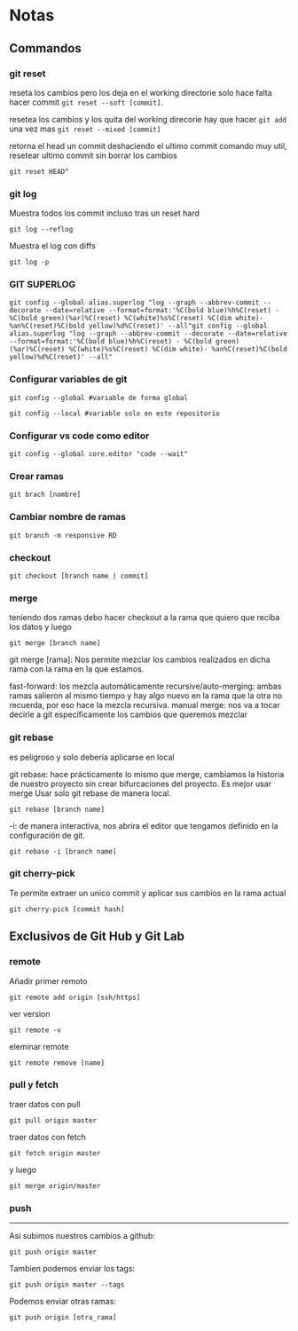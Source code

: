 # Notas

## Commandos

### git reset

reseta los cambios pero los deja en el working directorie solo hace falta hacer commit
```git reset --soft [commit]```.

resetea los cambios y los quita del working direcorie hay que hacer ```git add``` una vez mas
```git reset --mixed [commit]```

retorna el head un commit deshaciendo el ultimo commit
comando muy util, resetear ultimo commit sin borrar los cambios

```shell
git reset HEAD^
```

### git log

Muestra todos los commit incluso tras un reset hard

```shell
git log --reflog
```

Muestra el log con diffs

```shell
git log -p
```

### GIT SUPERLOG

```shell
git config --global alias.superlog "log --graph --abbrev-commit --decorate --date=relative --format=format:'%C(bold blue)%h%C(reset) - %C(bold green)(%ar)%C(reset) %C(white)%s%C(reset) %C(dim white)- %an%C(reset)%C(bold yellow)%d%C(reset)' --all"git config --global alias.superlog "log --graph --abbrev-commit --decorate --date=relative --format=format:'%C(bold blue)%h%C(reset) - %C(bold green)(%ar)%C(reset) %C(white)%s%C(reset) %C(dim white)- %an%C(reset)%C(bold yellow)%d%C(reset)' --all"
```

### Configurar variables de git

```shell
git config --global #variable de forma global

git config --local #variable solo en este repositorio
```

### Configurar vs code como editor

```shell
git config --global core.editor "code --wait"
```

### Crear ramas

```shell
git brach [nombre]
```

### Cambiar nombre de ramas

```shell
git branch -m responsive RD

```

### checkout

```shell
git checkout [branch name | commit]
```

### merge

teniendo dos ramas debo hacer checkout a la rama que quiero que reciba los datos 
y luego

```shell
git merge [branch name]
```

git merge [rama]: Nos permite mezclar los cambios realizados en dicha rama con la rama en la que estamos.

fast-forward: los mezcla automáticamente
recursive/auto-merging: ambas ramas salieron al mismo tiempo y hay algo nuevo en la rama que la otra no recuerda, por eso hace la mezcla recursiva.
manual merge: nos va a tocar decirle a git específicamente los cambios que queremos mezclar

### git rebase

es peligroso y solo deberia aplicarse en local

git rebase: hace prácticamente lo mismo que merge, cambiamos la historia de nuestro proyecto sin crear bifurcaciones del proyecto. Es mejor usar merge
Usar solo git rebase de manera local.

```shell
git rebase [branch name]
```

-i: de manera interactiva, nos abrira el editor que tengamos definido en la configuración de git.

```shell
git rebase -i [branch name]
```

### git cherry-pick

Te permite extraer un unico commit y aplicar sus cambios en la rama actual

```shell
git cherry-pick [commit hash]
```

## Exclusivos de Git Hub y Git Lab

### remote

Añadir primer remoto

```shell
git remote add origin [ssh/https]
```

ver version

```shell
git remote -v
```

eleminar remote

```shell
git remote remove [name]
```

### pull y fetch

traer datos con pull

```shell
git pull origin master
```

traer datos con fetch

```shell
git fetch origin master
```

y luego

```shell
git merge origin/master
```

### push

------

Asi subimos nuestros cambios a github:

```shell
git push origin master
```

Tambien podemos enviar los tags:

```shell
git push origin master --tags
```

Podemos enviar otras ramas:

```shell
git push origin [otra_rama]
```
